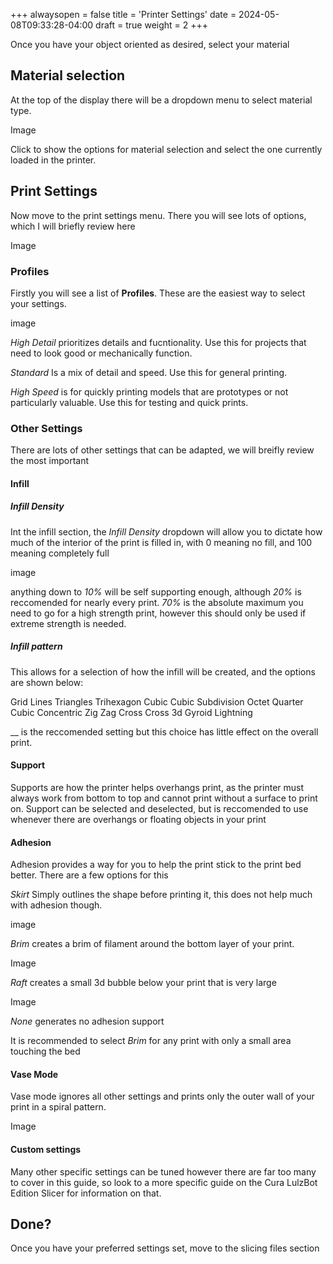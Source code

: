 +++
alwaysopen = false
title = 'Printer Settings'
date = 2024-05-08T09:33:28-04:00
draft = true
weight = 2
+++

Once you have your object oriented as desired, select your material

## Material selection

At the top of the display there will be a dropdown menu to select material type.

Image 

Click to show the options for material selection and select the one currently loaded in the printer.

## Print Settings

Now move to the print settings menu. There you will see lots of options, which I will briefly review here 

Image

### Profiles

Firstly you will see a list of **Profiles**. These are the easiest way to select your settings.

image

*High Detail* prioritizes details and fucntionality. Use this for projects that need to look good or mechanically function.

*Standard* Is a mix of detail and speed. Use this for general printing.

*High Speed* is for quickly printing models that are prototypes or not particularly valuable. Use this for testing and quick prints.

### Other Settings

There are lots of other settings that can be adapted, we will breifly review the most important

#### Infill

##### Infill Density

Int the infill section, the *Infill Density* dropdown will allow you to dictate how much of the interior of the print is filled in, with 0 meaning no fill, and 100 meaning completely full

image

anything down to *10%* will be self supporting enough, although *20%* is reccomended for nearly every print. *70%* is the absolute maximum you need to go for a high strength print, however this should only be used if extreme strength is needed.

##### Infill pattern

This allows for a selection of how the infill will be created, and the options are shown below:

Grid
Lines
Triangles
Trihexagon
Cubic
Cubic Subdivision
Octet
Quarter Cubic
Concentric
Zig Zag
Cross
Cross 3d
Gyroid
Lightning

__ is the reccomended setting but this choice has little effect on the overall print.

#### Support 

Supports are how the printer helps overhangs print, as the printer must always work from bottom to top and cannot print without a surface to print on. Support can be selected and deselected, but is reccomended to use whenever there are overhangs or floating objects in your print

#### Adhesion

Adhesion provides a way for you to help the print stick to the print bed better. There are a few options for this

*Skirt* Simply outlines the shape before printing it, this does not help much with adhesion though.

image

*Brim* creates a brim of filament around the bottom layer of your print.

Image

*Raft* creates a small 3d bubble below your print that is very large

Image

*None* generates no adhesion support

It is recommended to select *Brim* for any print with only a small area touching the bed


#### Vase Mode

Vase mode ignores all other settings and prints only the outer wall of your print in a spiral pattern.

Image

#### Custom settings

Many other specific settings can be tuned however there are far too many to cover in this guide, so look to a more specific guide on the Cura LulzBot Edition Slicer for information on that.

## Done?

Once you have your preferred settings set, move to the slicing files section